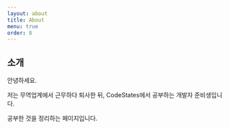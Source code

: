 ```yaml
---
layout: about
title: About
menu: true
order: 8
---
```


## 소개

안녕하세요.

저는 무역업계에서 근무하다 퇴사한 뒤, CodeStates에서 공부하는 개발자 준비생입니다.

공부한 것을 정리하는 페이지입니다.